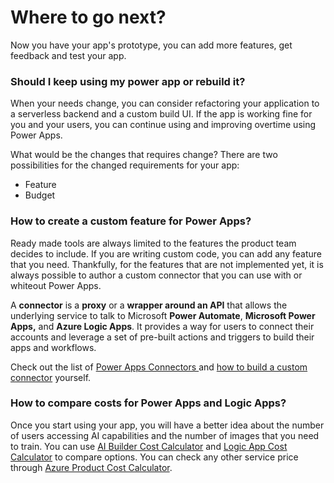 # Where to go next?

Now you have your app's prototype, you can add more features, get feedback and test your app. 

### Should I keep using my power app or rebuild it?

When your needs change, you can consider refactoring your application to a serverless backend and a custom build UI. If the app is working fine for you and your users, you can continue using and improving overtime using Power Apps. 

What would be the changes that requires change? There are two possibilities for the changed requirements for your app:

* Feature
* Budget

### How to create a custom feature for Power Apps?

Ready made tools are always limited to the features the product team decides to include. If you are writing custom code, you can add any feature that you need. Thankfully, for the features that are not implemented yet, it is always possible to author a custom connector that you can use with or whiteout Power Apps. 

A **connector** is a **proxy** or a **wrapper around an API** that allows the underlying service to talk to Microsoft **Power Automate**, **Microsoft Power Apps,** and **Azure Logic Apps**. It provides a way for users to connect their accounts and leverage a set of pre-built actions and triggers to build their apps and workflows.

Check out the list of [Power Apps Connectors ](https://docs.microsoft.com/connectors/connector-reference/connector-reference-powerapps-connectors?WT.mc_id=aiml-8438-ayyonet)and [how to build a custom connector](https://docs.microsoft.com/connectors/custom-connectors/?WT.mc_id=aiml-8438-ayyonet) yourself. 

### How to compare costs for Power Apps and Logic Apps?

Once you start using your app, you will have a better idea about the number of users accessing AI capabilities and the number of images that you need to train. You can use [AI Builder Cost Calculator](https://powerapps.microsoft.com/en-us/ai-builder-calculator/?WT.mc_id=aiml-8438-ayyonet) and [Logic App Cost Calculator](https://azure.microsoft.com/pricing/details/logic-apps/?WT.mc_id=aiml-8438-ayyonet) to compare options. You can check any other service price through [Azure Product Cost Calculator](https://azure.microsoft.com/pricing/calculator/?service=logic-apps&WT.mc_id=aiml-8438-ayyonet).

